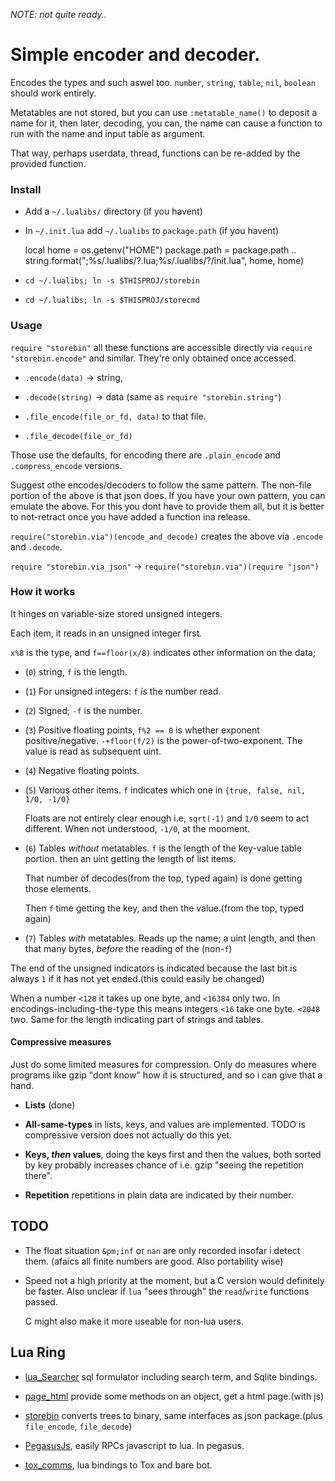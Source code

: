 *NOTE: not quite ready..*

# Simple encoder and decoder.
Encodes the types and such aswel too.
`number`, `string`, `table`, `nil`, `boolean` should work entirely.

Metatables are not stored, but you can use `:metatable_name()` to deposit a
name for it, then later, decoding, you can, the name can cause a function to run with
the name and input table as argument.

That way, perhaps userdata, thread, functions can be re-added by
the provided function.

### Install
* Add a `~/.lualibs/` directory (if you havent)
* In `~/.init.lua` add `~/.lualibs` to `package.path` (if you havent)

     local home = os.getenv("HOME")
     package.path = package.path ..
         string.format(";%s/.lualibs/?.lua;%s/.lualibs/?/init.lua", home, home)
* `cd ~/.lualibs; ln -s $THISPROJ/storebin`
* `cd ~/.lualibs; ln -s $THISPROJ/storecmd`

### Usage
`require "storebin"` all these functions are accessible directly via
`require "storebin.encode"` and similar. They're only obtained once accessed.

* `.encode(data)` &rarr; string,

* `.decode(string)` &rarr; data (same as `require "storebin.string"`)

* `.file_encode(file_or_fd, data)` to that file.

* `.file_decode(file_or_fd)`

Those use the defaults, for encoding there are
`.plain_encode` and `.compress_encode` versions.

Suggest othe encodes/decoders to follow the same pattern.
The non-file portion of the above is that json does. If you have your own pattern,
you can emulate the above. For this you dont have to provide them all, but it is
better to not-retract once you have added a function ina release.


`require("storebin.via")(encode_and_decode)`  creates the above via
`.encode` and `.decode`.

`require "storebin.via_json"` &rarr; `require("storebin.via")(require "json")`

### How it works
It hinges on variable-size stored unsigned integers.

Each item, it reads in an unsigned integer first.

`x%8` is the type, and `f==floor(x/8)` indicates other information on the data;

* (`0`) string, `f` is the length.
* (`1`) For unsigned integers: `f` *is* the number read.
* (`2`) Signed; `-f` is the number.
* (`3`) Positive floating points, `f%2 == 0` is whether exponent
  positive/negative. `-+floor(f/2)` is the power-of-two-exponent.
  The value is read as subsequent uint.
* (`4`) Negative floating points. 
* (`5`) Various other items. `f` indicates which one in `{true, false, nil, 1/0, -1/0}`

  Floats are not entirely clear enough i.e, `sqrt(-1)` and `1/0` seem to act
  different. When not understood, `-1/0`, at the mooment.
* (`6`) Tables *without* metatables. `f` is the length of the key-value table portion.
  then an uint getting the length of list items.
  
  That number of decodes(from the top, typed again) is done getting those elements.
  
  Then `f` time getting the key, and then the value.(from the top, typed again)
      
* (`7`) Tables *with* metatables. Reads up the name; a uint length, and then that
  many bytes, *before* the reading of the (non-`f`)

The end of the unsigned indicators is indicated because the last bit is always `1`
if it has not yet ended.(this could easily be changed)

When a number `<128` it takes up one byte, and `<16384` only two.
In encodings-including-the-type this means integers `<16` take one byte. `<2048` two.
Same for the length indicating part of strings and tables.

#### Compressive measures
Just do some limited measures for compression. Only do measures where programs like
gzip "dont know" how it is structured, and so i can give that a hand.

* **Lists** (done)

* **All-same-types** in lists, keys, and values are implemented.
  TODO is compressive version does not actually do this yet.

* **Keys, _then_ values**, doing the keys first and then the values, both
  sorted by key probably increases chance of i.e. gzip "seeing the repetition there".

* **Repetition** repetitions in plain data are indicated by their number.

## TODO

* The float situation `&pm;inf` or `nan` are only recorded insofar i detect them.
  (afaics all finite numbers are good. Also portability wise)

* Speed not a high priority at the moment, but a C version would definitely be
  faster. Also unclear if `lua` "sees through" the `read`/`write` functions
  passed.

  C might also make it more useable for non-lua users.

## Lua Ring

* [lua_Searcher](https://github.com/o-jasper/lua_Searcher) sql formulator including
  search term, and Sqlite bindings.

* [page_html](https://github.com/o-jasper/page_html) provide some methods on an object,
  get a html page.(with js)

* [storebin](https://github.com/o-jasper/storebin) converts trees to binary, same
  interfaces as json package.(plus `file_encode`, `file_decode`)
  
* [PegasusJs](https://github.com/o-jasper/PegasusJs), easily RPCs javascript to
  lua. In pegasus.

* [tox_comms](https://github.com/o-jasper/tox_comms/), lua bindings to Tox and
  bare bot.
